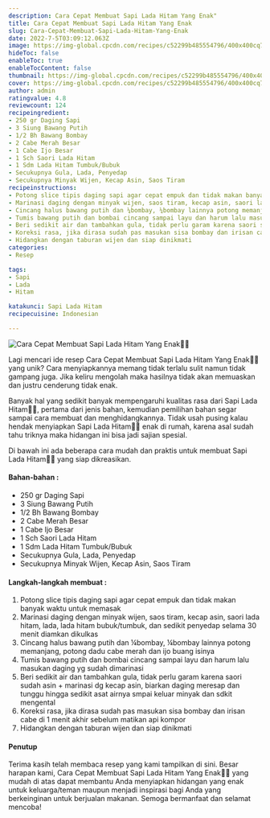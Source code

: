 ```yaml
---
description: Cara Cepat Membuat Sapi Lada Hitam Yang Enak"
title: Cara Cepat Membuat Sapi Lada Hitam Yang Enak
slug: Cara-Cepat-Membuat-Sapi-Lada-Hitam-Yang-Enak
date: 2022-7-5T03:09:12.063Z
image: https://img-global.cpcdn.com/recipes/c52299b485554796/400x400cq70/photo.jpg
hideToc: false
enableToc: true
enableTocContent: false
thumbnail: https://img-global.cpcdn.com/recipes/c52299b485554796/400x400cq70/photo.jpg
cover: https://img-global.cpcdn.com/recipes/c52299b485554796/400x400cq70/photo.jpg
author: admin
ratingvalue: 4.8
reviewcount: 124
recipeingredient:
- 250 gr Daging Sapi
- 3 Siung Bawang Putih
- 1/2 Bh Bawang Bombay
- 2 Cabe Merah Besar
- 1 Cabe Ijo Besar
- 1 Sch Saori Lada Hitam
- 1 Sdm Lada Hitam Tumbuk/Bubuk
- Secukupnya Gula, Lada, Penyedap
- Secukupnya Minyak Wijen, Kecap Asin, Saos Tiram
recipeinstructions:
- Potong slice tipis daging sapi agar cepat empuk dan tidak makan banyak waktu untuk memasak
- Marinasi daging dengan minyak wijen, saos tiram, kecap asin, saori lada hitam, lada, lada hitam bubuk/tumbuk, dan sedikit penyedap selama 30 menit diamkan dikulkas
- Cincang halus bawang putih dan ¼bombay, ¼bombay lainnya potong memanjang, potong dadu cabe merah dan ijo buang isinya
- Tumis bawang putih dan bombai cincang sampai layu dan harum lalu masukan daging yg sudah dimarinasi
- Beri sedikit air dan tambahkan gula, tidak perlu garam karena saori sudah asin + marinasi dg kecap asin, biarkan daging meresap dan tunggu hingga sedikit asat airnya smpai keluar minyak dan sdkit mengental
- Koreksi rasa, jika dirasa sudah pas masukan sisa bombay dan irisan cabe di 1 menit akhir sebelum matikan api kompor
- Hidangkan dengan taburan wijen dan siap dinikmati
categories:
- Resep

tags:
- Sapi
- Lada
- Hitam

katakunci: Sapi Lada Hitam
recipecuisine: Indonesian

---
```


![Cara Cepat Membuat Sapi Lada Hitam Yang Enak👩‍🍳](https://img-global.cpcdn.com/recipes/c52299b485554796/400x400cq70/photo.jpg)

Lagi mencari ide resep Cara Cepat Membuat Sapi Lada Hitam Yang Enak👩‍🍳 yang unik? Cara menyiapkannya memang tidak terlalu sulit namun tidak gampang juga. Jika keliru mengolah maka hasilnya tidak akan memuaskan dan justru cenderung tidak enak.

Banyak hal yang sedikit banyak mempengaruhi kualitas rasa dari Sapi Lada Hitam👩‍🍳, pertama dari jenis bahan, kemudian pemilihan bahan segar sampai cara membuat dan menghidangkannya. Tidak usah pusing kalau hendak menyiapkan Sapi Lada Hitam👩‍🍳 enak di rumah, karena asal sudah tahu triknya maka hidangan ini bisa jadi sajian spesial.

Di bawah ini ada beberapa cara mudah dan praktis untuk membuat Sapi Lada Hitam👩‍🍳 yang siap dikreasikan.

<!--inarticleads1-->

#### Bahan-bahan :

- 250 gr Daging Sapi
- 3 Siung Bawang Putih
- 1/2 Bh Bawang Bombay
- 2 Cabe Merah Besar
- 1 Cabe Ijo Besar
- 1 Sch Saori Lada Hitam
- 1 Sdm Lada Hitam Tumbuk/Bubuk
- Secukupnya Gula, Lada, Penyedap
- Secukupnya Minyak Wijen, Kecap Asin, Saos Tiram

<!--inarticleads2-->

#### Langkah-langkah membuat :

1. Potong slice tipis daging sapi agar cepat empuk dan tidak makan banyak waktu untuk memasak
1. Marinasi daging dengan minyak wijen, saos tiram, kecap asin, saori lada hitam, lada, lada hitam bubuk/tumbuk, dan sedikit penyedap selama 30 menit diamkan dikulkas
1. Cincang halus bawang putih dan ¼bombay, ¼bombay lainnya potong memanjang, potong dadu cabe merah dan ijo buang isinya
1. Tumis bawang putih dan bombai cincang sampai layu dan harum lalu masukan daging yg sudah dimarinasi
1. Beri sedikit air dan tambahkan gula, tidak perlu garam karena saori sudah asin + marinasi dg kecap asin, biarkan daging meresap dan tunggu hingga sedikit asat airnya smpai keluar minyak dan sdkit mengental
1. Koreksi rasa, jika dirasa sudah pas masukan sisa bombay dan irisan cabe di 1 menit akhir sebelum matikan api kompor
1. Hidangkan dengan taburan wijen dan siap dinikmati

#### Penutup

Terima kasih telah membaca resep yang kami tampilkan di sini. Besar harapan kami, Cara Cepat Membuat Sapi Lada Hitam Yang Enak👩‍🍳 yang mudah di atas dapat membantu Anda menyiapkan hidangan yang enak untuk keluarga/teman maupun menjadi inspirasi bagi Anda yang berkeinginan untuk berjualan makanan. Semoga bermanfaat dan selamat mencoba!